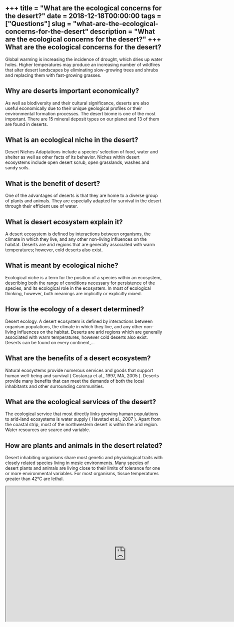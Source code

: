 +++
title = "What are the ecological concerns for the desert?"
date = 2018-12-18T00:00:00
tags = ["Questions"]
slug = "what-are-the-ecological-concerns-for-the-desert"
description = "What are the ecological concerns for the desert?"
+++
What are the ecological concerns for the desert?
------------------------------------------------

Global warming is increasing the incidence of drought, which dries up water holes. Higher temperatures may produce an increasing number of wildfires that alter desert landscapes by eliminating slow-growing trees and shrubs and replacing them with fast-growing grasses.

Why are deserts important economically?
---------------------------------------

As well as biodiversity and their cultural significance, deserts are also useful economically due to their unique geological profiles or their environmental formation processes. The desert biome is one of the most important. There are 15 mineral deposit types on our planet and 13 of them are found in deserts.

What is an ecological niche in the desert?
------------------------------------------

Desert Niches Adaptations include a species’ selection of food, water and shelter as well as other facts of its behavior. Niches within desert ecosystems include open desert scrub, open grasslands, washes and sandy soils.

What is the benefit of desert?
------------------------------

One of the advantages of deserts is that they are home to a diverse group of plants and animals. They are especially adapted for survival in the desert through their efficient use of water.

What is desert ecosystem explain it?
------------------------------------

A desert ecosystem is defined by interactions between organisms, the climate in which they live, and any other non-living influences on the habitat. Deserts are arid regions that are generally associated with warm temperatures; however, cold deserts also exist.

What is meant by ecological niche?
----------------------------------

Ecological niche is a term for the position of a species within an ecosystem, describing both the range of conditions necessary for persistence of the species, and its ecological role in the ecosystem. In most of ecological thinking, however, both meanings are implicitly or explicitly mixed.

How is the ecology of a desert determined?
------------------------------------------

Desert ecology. A desert ecosystem is defined by interactions between organism populations, the climate in which they live, and any other non-living influences on the habitat. Deserts are arid regions which are generally associated with warm temperatures, however cold deserts also exist. Deserts can be found on every continent,…

What are the benefits of a desert ecosystem?
--------------------------------------------

Natural ecosystems provide numerous services and goods that support human well-being and survival ( Costanza et al., 1997, MA, 2005 ). Deserts provide many benefits that can meet the demands of both the local inhabitants and other surrounding communities.

What are the ecological services of the desert?
-----------------------------------------------

The ecological service that most directly links growing human populations to arid-land ecosystems is water supply ( Havstad et al., 2007 ). Apart from the coastal strip, most of the northwestern desert is within the arid region. Water resources are scarce and variable.

How are plants and animals in the desert related?
-------------------------------------------------

Desert inhabiting organisms share most genetic and physiological traits with closely related species living in mesic environments. Many species of desert plants and animals are living close to their limits of tolerance for one or more environmental variables. For most organisms, tissue temperatures greater than 42°C are lethal.

<iframe allow="accelerometer; autoplay; clipboard-write; encrypted-media; gyroscope; picture-in-picture" allowfullscreen="" class="__youtube_prefs__  epyt-is-override  no-lazyload" data-no-lazy="1" data-origheight="433" data-origwidth="770" data-skipgform_ajax_framebjll="" height="433" id="_ytid_86361" loading="lazy" src="https://www.youtube.com/embed/dsctmujzz14?enablejsapi=1&autoplay=0&cc_load_policy=0&cc_lang_pref=&iv_load_policy=1&loop=0&modestbranding=0&rel=1&fs=1&playsinline=0&autohide=2&theme=dark&color=red&controls=1&" title="YouTube player" width="770"></iframe>